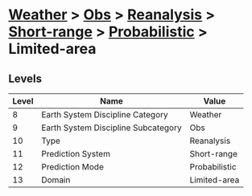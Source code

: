 # [Weather](../../../../..) > [Obs](../../../..) > [Reanalysis](../../..) > [Short-range](../..) > [Probabilistic](..) > Limited-area

## Levels

| Level | Name | Value |
|-----|-----|-----|
| 8 | Earth System Discipline Category | Weather |
| 9 | Earth System Discipline Subcategory | Obs |
| 10 | Type | Reanalysis |
| 11 | Prediction System | Short-range |
| 12 | Prediction Mode | Probabilistic |
| 13 | Domain | Limited-area |
